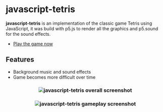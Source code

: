 # javascript-tetris

**javascript-tetris** is an implementation of the classic game Tetris using JavaScript, it was build with p5.js to render all the graphics and p5.sound for the sound effects.

* [Play the game now]

Features
--------

* Background music and sound effects
* Game becomes more difficult over time

<h3 align="center">
  <img src="https://dl.dropboxusercontent.com/s/ifg9x6a1k9vw9uq/tetris_01.png?dl=0" alt="javascript-tetris overall screenshot" />
</h3>

<h3 align="center">
  <img src="https://dl.dropboxusercontent.com/s/d4fptg4b4pc6vav/tetris_02.png?dl=0" alt="javascript-tetris gameplay screenshot" />
</h3>

<!---
Link References
-->

[Play the game now]:https://tetris-aruvham.herokuapp.com
